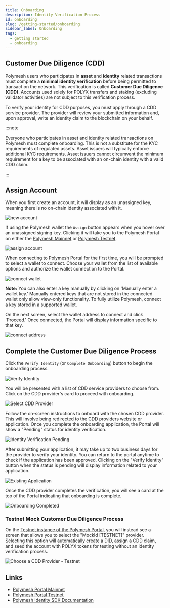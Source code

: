 ```yaml
---
title: Onboarding
description: Identity Verification Process
id: onboarding
slug: /getting-started/onboarding
sidebar_label: Onboarding
tags:
  - getting started
  - onboarding
---
```


## Customer Due Diligence (CDD)

Polymesh users who participates in **asset** and **identity** related transactions must complete a **minimal identity verification** before being permitted to transact on the network. This verification is called **Customer Due Diligence (CDD)**. Accounts used solely for POLYX transfers and staking (excluding validator activities) are not subject to this verification process.

To verify your identity for CDD purposes, you must apply through a CDD service provider. The provider will review your submitted information and, upon approval, write an identity claim to the blockchain on your behalf.

:::note

Everyone who participates in asset and identity related transactions on Polymesh must complete onboarding. This is not a substitute for the KYC requirements of regulated assets. Asset issuers will typically enforce additional KYC requirements. Asset issuers cannot circumvent the minimum requirement for a key to be associated with an on-chain identity with a valid CDD claim.

:::

## Assign Account

When you first create an account, it will display as an unassigned key, meaning there is no on-chain identity associated with it.

![new account](images/onboarding/new_account.png)

If using the Polymesh wallet the `Assign` button appears when you hover over an unassigned signing key. Clicking it will take you to the Polymesh Portal on either the [Polymesh Mainnet](https://portal.polymesh.network/) or [Polymesh Testnet](https://portal.polymesh.live/).

![assign account](images/onboarding/assign.png)

When connecting to Polymesh Portal for the first time, you will be prompted to select a wallet to connect. Choose your wallet from the list of available options and authorize the wallet connection to the Portal.

![connect wallet](images/onboarding/connect_wallet.png)

**Note:** You can also enter a key manually by clicking on 'Manually enter a wallet key.' Manually entered keys that are not stored in the connected wallet only allow view-only functionality. To fully utilize Polymesh, connect a key stored in a supported wallet.

On the next screen, select the wallet address to connect and click 'Proceed.' Once connected, the Portal will display information specific to that key.

![connect address](images/onboarding/connect_account.png)

## Complete the Customer Due Diligence Process

Click the `Verify Identity` (or `Complete Onboarding`) button to begin the onboarding process.

![Verify Identity](images/onboarding/verify_identity.png)

You will be presented with a list of CDD service providers to choose from. Click on the CDD provider's card to proceed with onboarding.

![Select CDD Provider](images/onboarding/select_cdd_provider.png)

Follow the on-screen instructions to onboard with the chosen CDD provider. This will involve being redirected to the CDD providers website or application. Once you complete the onboarding application, the Portal will show a "Pending" status for identity verification.

![Identity Verification Pending](images/onboarding/verify_identity_pending.png)

After submitting your application, it may take up to two business days for the provider to verify your identity. You can return to the portal anytime to check if the application has been approved. Clicking on the "Verify Identity" button when the status is pending will display information related to your application.

![Existing Application](images/onboarding/existing_application_found.png)

Once the CDD provider completes the verification, you will see a card at the top of the Portal indicating that onboarding is complete.

![Onboarding Completed](images/onboarding/onboarding_completed.png)

### Testnet Mock Customer Due Diligence Process

On the [Testnet instance of the Polymesh Portal](https://portal.polymesh.live/), you will instead see a screen that allows you to select the "MockId [TESTNET]" provider. Selecting this option will automatically create a DID, assign a CDD claim, and seed the account with POLYX tokens for testing without an identity verification process.

![Choose a CDD Provider - Testnet](images/onboarding/onboarding-choose-cdd-provider-testnet.png)

## Links

- [Polymesh Portal Mainnet](https://portal.polymesh.network)
- [Polymesh Portal Testnet](https://portal.polymesh.live)
- [Polymesh Identity SDK Documentation](/sdk-docs/api/client/Identities/classes/Identities/)

